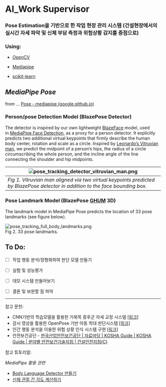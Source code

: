 # AI_Work Supervisor

### **Pose Estimation을 기반으로 한 작업 현장 관리 시스템 (건설현장에서의 실시간 자세 파악 및 신체 부담 측정과 위험상황 감지를 중점으로)**

### Using:

- [OpenCV](https://opencv.org/)

- [Mediapipe](https://google.github.io/mediapipe/)

- [scikit-learn](https://scikit-learn.org/stable/)

## *MediaPipe Pose*

from ... [Pose - mediapipe (google.github.io)](https://google.github.io/mediapipe/solutions/pose)

### Person/pose Detection Model (BlazePose Detector)

The detector is inspired by our own lightweight [BlazeFace](https://arxiv.org/abs/1907.05047) model, used in [MediaPipe Face Detection](https://google.github.io/mediapipe/solutions/face_detection.html), as a proxy for a person detector. It explicitly predicts two additional virtual keypoints that firmly describe the human body center, rotation and scale as a circle. Inspired by [Leonardo’s Vitruvian man](https://en.wikipedia.org/wiki/Vitruvian_Man), we predict the midpoint of a person’s hips, the radius of a circle circumscribing the whole person, and the incline angle of the line connecting the shoulder and hip midpoints.

| <img src="https://google.github.io/mediapipe/images/mobile/pose_tracking_detector_vitruvian_man.png" title="" alt="pose_tracking_detector_vitruvian_man.png" data-align="center"> |
| --------------------------------------------------------------------------------------------------------------------------------------------------------------------------------- |
| *Fig 1. Vitruvian man aligned via two virtual keypoints predicted by BlazePose detector in addition to the face bounding box.*                                                    |

### Pose Landmark Model (BlazePose [GHUM](https://github.com/google-research/google-research/tree/master/ghum) 3D)

The landmark model in MediaPipe Pose predicts the location of 33 pose landmarks (see figure below).

<img src="https://google.github.io/mediapipe/images/mobile/pose_tracking_full_body_landmarks.png" title="" alt="pose_tracking_full_body_landmarks.png" data-align="center">
<br>
Fig 2. 33 pose landmarks.

## To Do:

- [ ] 작업 행동 분석/정형화하여 판단 모델 만들기

- [ ] 실험 및 성능평가

- [ ] 데모 시스템 만들어보기

- [ ] 결론 및 보완할 점 파악





---

참고 문헌:

- CNN기반의 학습모델을 활용한 거북목 증후군 자세 교정 시스템 [[링크]](http://koreascience.or.kr/article/JAKO202022560454953.page)
- 감시 영상을 활용한 OpenPose 기반 아동 학대 판단시스템 [[링크]](https://scienceon.kisti.re.kr/srch/selectPORSrchArticle.do?cn=JAKO201913649329503&dbt=NART)
- 인간 행동 분석을 이용한 위험 상황 인식 시스템 구현 [[링크]](http://koreascience.or.kr/article/JAKO202111841186714.page)
- 안전보건공단 - [한국산업안전보건공단 | 자료마당 | KOSHA Guide | KOSHA Guide | 분야별 안전보건기술지침 | 건설안전지침(C)](https://kosha.or.kr/kosha/data/guidanceC.do)

참고 튜토리얼:

*MediaPipe 활용 관련*

- [Body Language Detector 만들기](https://www.youtube.com/watch?v=We1uB79Ci-w&list=PLY-IV1aw5rP5kLQogj-2MmOeHL5tP0-yf&index=6)
- [신체 관절 간 각도 계산하기](https://www.youtube.com/watch?v=06TE_U21FK4)
